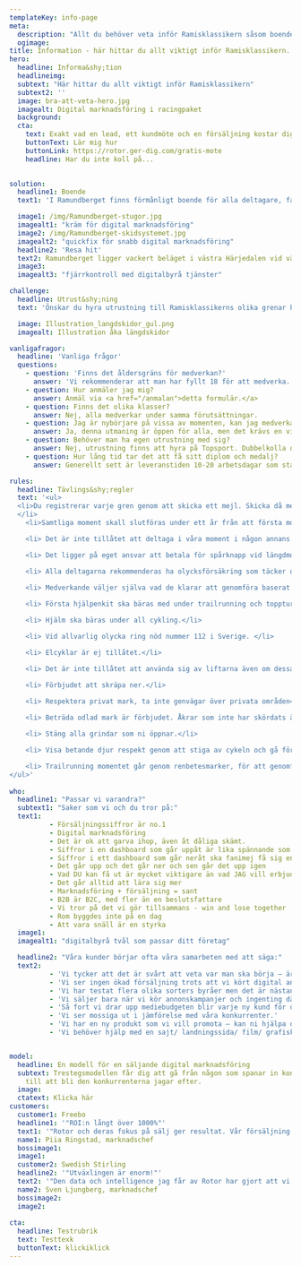 ```yaml
---
templateKey: info-page
meta: 
  description: "Allt du behöver veta inför Ramisklassikern såsom boende, resa hit och utrustning."
  ogimage: 
title: Information - här hittar du allt viktigt inför Ramisklassikern.
hero:
  headline: Informa&shy;tion
  headlineimg: 
  subtext: "Här hittar du allt viktigt inför Ramisklassikern"
  subtext2: '' 
  image: bra-att-veta-hero.jpg
  imagealt: Digital marknadsföring i racingpaket
  background: 
  cta: 
    text: Exakt vad en lead, ett kundmöte och en försäljning kostar dig? Varför dina annonser på Google och sociala medier inte fungerar? Hur du bygger upp ett säljflöde som är helt automatiserat?
    buttonText: Lär mig hur
    buttonLink: https://rotor.ger-dig.com/gratis-mote
    headline: Har du inte koll på...

  
solution:
  headline1: Boende
  text1: 'I Ramundberget finns förmånligt boende för alla deltagare, familjer och anhöriga. Välj bland hotell, lägenheter, stugor och vandrarhem. <br><br>I Ramundbergets bykärna finner du torget omgivet av hotell Fjällgården, restauranger och caféer samt sportbutiken Topsport som hyr ut den utrustning ni kan tänkas behöva. Torget är mötesplatsen och utgångspunkten för många av grenarna och här finns också en stor parkeringsplats. <br><br>Läs mer om <a href="https://www.ramundberget.se/boende/" target="_blank" ref="noreferrer"> Ramundbergets boendealternativ här.</a>' 

  image1: /img/Ramundberget-stugor.jpg
  imagealt1: "kräm för digital marknadsföring"
  image2: /img/Ramundberget-skidsystemet.jpg
  imagealt2: "quickfix för snabb digital marknadsföring"
  headline2: 'Resa hit'
  text2: Ramundberget ligger vackert beläget i västra Härjedalen vid vägs ände, två mil från norska gränsen och 750 meter över havet. 59 mil från Stockholm, 98 mil från Malmö. Till Ramundberget tar du dig med bil, buss, flyg eller tåg med transfer. På plats finns allt du behöver nära och det är gångavstånd från de flesta boenden i området. Läs mer om <a href="https://ramundberget.se/information/hitta-till-Ramundberget/" target="_blank" ref="noreferrer">resalternativen här.</a>
  image3: 
  imagealt3: "fjärrkontroll med digitalbyrå tjänster"

challenge:
  headline: Utrust&shy;ning
  text: 'Önskar du hyra utrustning till Ramisklassikerns olika grenar hittar du allt du behöver på <a href="https://www.ramundberget.se/sportbutik/" target="_blank" ref="noreferrer">Topsport, sportbutik och uthyrning.</a><br><br>Vi rekommenderar följande utrustning till de olika grenarna:' 

  image: Illustration_langdskidor_gul.png
  imagealt: Illustration åka längdskidor

vanligafragor:
  headline: 'Vanliga frågor'
  questions: 
    - question: 'Finns det åldersgräns för medverkan?'
      answer: 'Vi rekommenderar att man har fyllt 18 för att medverka. Är man yngre görs momenten i målmans sällskap. För de som just startat sin träningskarriär och är yngre finns rekommendationer på kortare distanser.'
    - question: Hur anmäler jag mig?
      answer: Anmäl via <a href="/anmalan">detta formulär.</a>
    - question: Finns det olika klasser?
      answer: Nej, alla medverkar under samma förutsättningar. 
    - question: Jag är nybörjare på vissa av momenten, kan jag medverka?
      answer: Ja, denna utmaning är öppen för alla, men det krävs en viss fysik och god hälsa för att kunna genomföra momenten. Har man aldrig gått på topptur rekommenderas att gå med guide första gången.
    - question: Behöver man ha egen utrustning med sig?
      answer: Nej, utrustning finns att hyra på Topsport. Dubbelkolla dock alltid och förboka under högsäsong.
    - question: Hur lång tid tar det att få sitt diplom och medalj?
      answer: Generellt sett är leveranstiden 10-20 arbetsdagar som standard.

rules:
  headline: Tävlings&shy;regler
  text: '<ul>
  <li>Du registrerar varje gren genom att skicka ett mejl. Skicka då med en bild eller skärmdump på din sportklocka som visar att du genomfört aktiviteten. Har du inte en sportklocka kan du ladda ner en sportapp till din telefon som tex RunKeeper eller Strava och ta en skärmdump på genomförd aktivitet där. Du hittar registreringsknappen på respektive grensida.
  </li>
	<li>Samtliga moment skall slutföras under ett år från att första moment genomfördes.</li>

	<li> Det är inte tillåtet att deltaga i våra moment i någon annans namn.</li>

	<li> Det ligger på eget ansvar att betala för spårknapp vid längdmomentet samt införskaffa Fjällpass cykel för cykelgrenen.</li>

	<li> Alla deltagarna rekommenderas ha olycksförsäkring som täcker olyckor i samband med tävling/idrottsaktiviteter.</li>
	
	<li> Medverkande väljer själva vad de klarar att genomföra baserat på väder, egen färdighet och kunskap.</li>

	<li> Första hjälpenkit ska bäras med under trailrunning och topptursmoment.</li>

	<li> Hjälm ska bäras under all cykling.</li>

	<li> Vid allvarlig olycka ring nöd nummer 112 i Sverige. </li>

	<li> Elcyklar är ej tillåtet.</li>

	<li> Det är inte tillåtet att använda sig av liftarna även om dessa skulle gå och kunna ge en fördel.</li>

	<li> Förbjudet att skräpa ner.</li>
	
	<li> Respektera privat mark, ta inte genvägar över privata områden</li>

	<li> Beträda odlad mark är förbjudet. Åkrar som inte har skördats är odlad mark.</li>

	<li> Stäng alla grindar som ni öppnar.</li>

	<li> Visa betande djur respekt genom att stiga av cykeln och gå förbi dem. </li>

	<li> Trailrunning momentet går genom renbetesmarker, för att genomföra det bör man kontrollera i Funäsfjällens app Spår och leder att sträckan är öppen. Under kalvningsperioden på försommaren avråder vi från att genomföra detta moment.</li>
</ul>'
  
who:
  headline1: "Passar vi varandra?"
  subtext1: "Saker som vi och du tror på:"
  text1: 
          - Försäljningssiffror är no.1
          - Digital marknadsföring
          - Det är ok att garva ihop, även åt dåliga skämt.
          - Siffror i en dashboard som går uppåt är lika spännande som en actionfilm
          - Siffror i ett dashboard som går neråt ska fanimej få sig en omgång
          - Det går upp och det går ner och sen går det upp igen
          - Vad DU kan få ut är mycket viktigare än vad JAG vill erbjuda
          - Det går alltid att lära sig mer
          - Marknadsföring + försäljning = sant
          - B2B är B2C, med fler än en beslutsfattare
          - Vi tror på det vi gör tillsammans - win and lose together
          - Rom byggdes inte på en dag
          - Att vara snäll är en styrka
  image1: 
  imagealt1: "digitalbyrå tvål som passar ditt företag"

  headline2: "Våra kunder börjar ofta våra samarbeten med att säga:"
  text2:
          - 'Vi tycker att det är svårt att veta var man ska börja – är det annonsering på Google, Facebook eller vi kanske borde testa LinkedIn?'
          - 'Vi ser ingen ökad försäljning trots att vi kört digital annonsering ett tag nu. Det kanske inte funkar för oss eller vad tror ni?'
          - 'Vi har testat flera olika sorters byråer men det är nästan ingen som egentligen pratat om vad som gör att vi tjänar pengar.'
          - 'Vi säljer bara när vi kör annonskampanjer och ingenting däremellan.'
          - 'Så fort vi drar upp mediebudgeten blir varje ny kund för dyr.'
          - 'Vi ser mossiga ut i jämförelse med våra konkurrenter.'
          - 'Vi har en ny produkt som vi vill promota – kan ni hjälpa oss?'
          - 'Vi behöver hjälp med en sajt/ landningssida/ film/ grafisk profil/ digital strategi'   


model:
  headline: En modell för en säljande digital marknadsföring
  subtext: Trestegsmodellen får dig att gå från någon som spanar in konkurrenterna
    till att bli den konkurrenterna jagar efter.
  image: 
  ctatext: Klicka här
customers:
  customer1: Freebo
  headline1: '"ROI:n långt över 1000%"'
  text1: '"Rotor och deras fokus på sälj ger resultat. Vår försäljning från digital annonsering ökar stadigt varje månad – vi pratar mångmiljonbelopp. Under året 2022 har vi ökat försäljningen från digitala kanaler varje månad. ROI:n på vårt samarbete är högt över förväntan –  den är långt över 1000%.<br><br>Bevisligen stämmer det som de sa: Rotors marknadsföring genererar mycket mer pengar än vad den kostar. Rotor har också hjälpt oss att implementera ett nytt CRM och vi har aldrig haft så bra koll som idag. Jag vet exakt vad varje lead, mötesbokning och försäljning kostar. Jag kan också spåra kunden exakt, från digital annonsering, SEO, fysiska säljaktiviteter till faktisk försäljning. <br><br>Vi håller på att utveckla och fördjupa vårt samarbete med Rotor för att accelerera vår försäljning ytterligare."'
  name1: Piia Ringstad, marknadschef
  bossimage1: 
  image1: 
  customer2: Swedish Stirling
  headline2: '"Utväxlingen är enorm!"'
  text2: '"Den data och intelligence jag får av Rotor har gjort att vi helt ändrat våra kommunikationsinsatser. Från att ha varit en mer traditionell köpare av print och banners hos finansiella tidningar lägger vi nu majoriteten av vårt fokus på egna kampanjer i sociala medier.<br><br>Utväxlingen är enorm. Vi når rätt målgrupper, många fler och mycket billigare.<br><br>Rotor har hjälpt oss öka intresset kring bolaget, pinpointat rätt målgrupper och fått dem att agera. Målet med samarbetet var primärt att öka kännedomen och ägarspridningen. Vi otroligt nöjda med samarbetet och senaste året har vi ökat antal aktieägare med 70%.”'
  name2: Sven Ljungberg, marknadschef
  bossimage2: 
  image2: 
  
cta:
  headline: Testrubrik
  text: Testtexk
  buttonText: klickiklick
---
```

